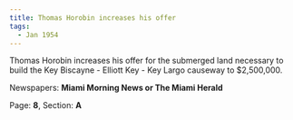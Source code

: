 ```yaml
---  
title: Thomas Horobin increases his offer  
tags:  
  - Jan 1954  
---  
```

  
Thomas Horobin increases his offer for the submerged land necessary to build the Key Biscayne - Elliott Key - Key Largo causeway to $2,500,000.  
  
Newspapers: **Miami Morning News or The Miami Herald**  
  
Page: **8**, Section: **A** 
